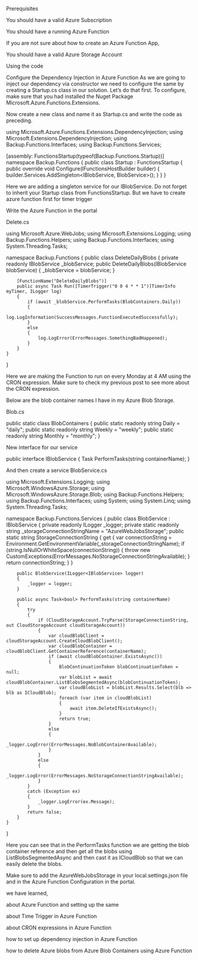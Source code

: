 Prerequisites

You should have a valid Azure Subscription

You should have a running Azure Function

If you are not sure about how to create an Azure Function App, 

You should have a valid Azure Storage Account

Using the code

Configure the Dependency Injection in Azure Function
As we are going to inject our dependency via constructor we need to configure the same by creating a Startup.cs class in our solution. Let’s do that first. To configure, make sure that you had installed the Nuget Package Microsoft.Azure.Functions.Extensions.

Now create a new class and name it as Startup.cs and write the code as preceding.

using Microsoft.Azure.Functions.Extensions.DependencyInjection;
using Microsoft.Extensions.DependencyInjection;
using Backup.Functions.Interfaces;
using Backup.Functions.Services;

[assembly: FunctionsStartup(typeof(Backup.Functions.Startup))]
namespace Backup.Functions
{
    public class Startup : FunctionsStartup
    {
        public override void Configure(IFunctionsHostBuilder builder)
        {
            builder.Services.AddSingleton<IBlobService, BlobService>();
        }
    }
}

Here we are adding a singleton service for our IBlobService. Do not forget to inherit your Startup class from FunctionsStartup. But we have to create azure function first for timer trigger



Write the Azure Function in the portal

Delete.cs

using Microsoft.Azure.WebJobs;
using Microsoft.Extensions.Logging;
using Backup.Functions.Helpers;
using Backup.Functions.Interfaces;
using System.Threading.Tasks;

namespace Backup.Functions
{
    public class DeleteDailyBlobs
    {
        private readonly IBlobService _blobService;
        public DeleteDailyBlobs(IBlobService blobService)
        {
            _blobService = blobService;
        }
        
        [FunctionName("DeleteDailyBlobs")]
        public async Task Run([TimerTrigger("0 0 4 * * 1")]TimerInfo myTimer, ILogger log)
        {
            if (await _blobService.PerformTasks(BlobContainers.Daily))
            {
                log.LogInformation(SuccessMessages.FunctionExecutedSuccessfully);
            }
            else
            {
                log.LogError(ErrorMessages.SomethingBadHappened);
            }
        }
    }
}

Here we are making the Function to run on every Monday at 4 AM using the CRON expression. Make sure to check my previous post to see more about the CRON expression.

Below are the blob container names I have in my Azure Blob Storage.

Blob.cs

public static class BlobContainers
{
   public static readonly string Daily = "daily";
   public static readonly string Weekly = "weekly";
   public static readonly string Monthly = "monthly";
}

New interface for our service

public interface IBlobService
{
 Task<bool> PerformTasks(string containerName);
}



And then create a service BlobService.cs

using Microsoft.Extensions.Logging;
using Microsoft.WindowsAzure.Storage;
using Microsoft.WindowsAzure.Storage.Blob;
using Backup.Functions.Helpers;
using Backup.Functions.Interfaces;
using System;
using System.Linq;
using System.Threading.Tasks;

namespace Backup.Functions.Services
{
    public class BlobService : IBlobService
    {
        private readonly ILogger<IBlobService> _logger;
        private static readonly string _storageConnectionStringName = "AzureWebJobsStorage";
        public static string StorageConnectionString
        {
            get
            {
                var connectionString = Environment.GetEnvironmentVariable(_storageConnectionStringName);
                if (string.IsNullOrWhiteSpace(connectionString))
                {
                    throw new CustomExceptions(ErrorMessages.NoStorageConnectionStringAvailable);
                }
                return connectionString;
            }
        }

        public BlobService(ILogger<IBlobService> logger)
        {
            _logger = logger;
        }

        public async Task<bool> PerformTasks(string containerName)
        {
            try
            {
                if (CloudStorageAccount.TryParse(StorageConnectionString, out CloudStorageAccount cloudStorageAccount))
                {
                    var cloudBlobClient = cloudStorageAccount.CreateCloudBlobClient();
                    var cloudBlobContainer = cloudBlobClient.GetContainerReference(containerName);
                    if (await cloudBlobContainer.ExistsAsync())
                    {
                        BlobContinuationToken blobContinuationToken = null;
                        var blobList = await cloudBlobContainer.ListBlobsSegmentedAsync(blobContinuationToken);
                        var cloudBlobList = blobList.Results.Select(blb => blb as ICloudBlob);
                        foreach (var item in cloudBlobList)
                        {
                            await item.DeleteIfExistsAsync();
                        }
                        return true;
                    }
                    else
                    {
                        _logger.LogError(ErrorMessages.NoBlobContainerAvailable);
                    }
                }
                else
                {
                    _logger.LogError(ErrorMessages.NoStorageConnectionStringAvailable);
                }
            }
            catch (Exception ex)
            {
                _logger.LogError(ex.Message);
            }
            return false;
        }
    }
}

Here you can see that in the PerformTasks function we are getting the blob container reference and then get all the blobs using ListBlobsSegmentedAsync and then cast it as ICloudBlob so that we can easily delete the blobs.

Make sure to add the AzureWebJobsStorage in your local.settings.json file and in the Azure Function Configuration in the portal.

we have learned,

about Azure Function and setting up the same

about Time Trigger in Azure Function

about CRON expressions in Azure Function

how to set up dependency injection in Azure Function

how to delete Azure blobs from Azure Blob Containers using Azure Function







